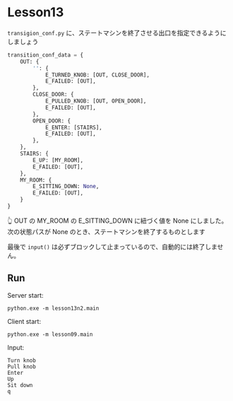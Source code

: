 # Lesson13

`transigion_conf.py` に、ステートマシンを終了させる出口を指定できるようにしましょう  

```python
transition_conf_data = {
    OUT: {
        '': {
            E_TURNED_KNOB: [OUT, CLOSE_DOOR],
            E_FAILED: [OUT],
        },
        CLOSE_DOOR: {
            E_PULLED_KNOB: [OUT, OPEN_DOOR],
            E_FAILED: [OUT],
        },
        OPEN_DOOR: {
            E_ENTER: [STAIRS],
            E_FAILED: [OUT],
        },
    },
    STAIRS: {
        E_UP: [MY_ROOM],
        E_FAILED: [OUT],
    },
    MY_ROOM: {
        E_SITTING_DOWN: None,
        E_FAILED: [OUT],
    }
}
```

👆 OUT の MY_ROOM の E_SITTING_DOWN に紐づく値を None にしました。  
次の状態パスが None のとき、ステートマシンを終了するものとします  

最後で `input()` は必ずブロックして止まっているので、自動的には終了しません。  

## Run

Server start:  

```shell
python.exe -m lesson13n2.main
```

Client start:  

```shell
python.exe -m lesson09.main
```

Input:  

```plain
Turn knob
Pull knob
Enter
Up
Sit down
q
```
